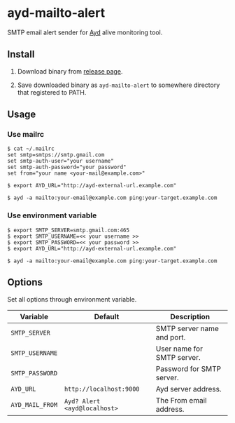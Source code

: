 ayd-mailto-alert
================

SMTP email alert sender for [Ayd](https://github.com/macrat/ayd) alive monitoring tool.


## Install

1. Download binary from [release page](https://github.com/macrat/ayd-mailto-alert/releases).

2. Save downloaded binary as `ayd-mailto-alert` to somewhere directory that registered to PATH.


## Usage

### Use mailrc

``` shell
$ cat ~/.mailrc
set smtp=smtps://smtp.gmail.com
set smtp-auth-user="your username"
set smtp-auth-password="your password"
set from="your name <your-mail@example.com>"

$ export AYD_URL="http://ayd-external-url.example.com"

$ ayd -a mailto:your-email@example.com ping:your-target.example.com
```

### Use environment variable

``` shell
$ export SMTP_SERVER=smtp.gmail.com:465
$ export SMTP_USERNAME=<< your username >>
$ export SMTP_PASSWORD=<< your password >>
$ export AYD_URL="http://ayd-external-url.example.com"

$ ayd -a mailto:your-email@example.com ping:your-target.example.com
```


## Options

Set all options through environment variable.

|Variable       |Default                     |Description               |
|---------------|----------------------------|--------------------------|
|`SMTP_SERVER`  |                            |SMTP server name and port.|
|`SMTP_USERNAME`|                            |User name for SMTP server.|
|`SMTP_PASSWORD`|                            |Password for SMTP server. |
|`AYD_URL`      |`http://localhost:9000`     |Ayd server address.       |
|`AYD_MAIL_FROM`|`Ayd? Alert <ayd@localhost>`|The From email address.   |
